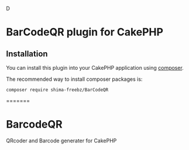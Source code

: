 D
# BarCodeQR plugin for CakePHP

## Installation

You can install this plugin into your CakePHP application using [composer](http://getcomposer.org).

The recommended way to install composer packages is:

```
composer require shima-freebz/BarCodeQR
```
=======
# BarcodeQR
QRcoder and Barcode generater for CakePHP
